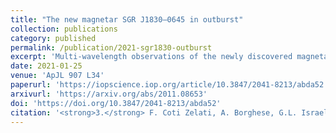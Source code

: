 ```yaml
---
title: "The new magnetar SGR J1830–0645 in outburst"
collection: publications
category: published
permalink: /publication/2021-sgr1830-outburst
excerpt: 'Multi-wavelength observations of the newly discovered magnetar SGR J1830–0645 during its outburst phase.'
date: 2021-01-25
venue: 'ApJL 907 L34'
paperurl: 'https://iopscience.iop.org/article/10.3847/2041-8213/abda52'
arxivurl: 'https://arxiv.org/abs/2011.08653'
doi: 'https://doi.org/10.3847/2041-8213/abda52'
citation: '<strong>3.</strong> F. Coti Zelati, A. Borghese, G.L. Israel et al. (2021). <small><strong>The new magnetar SGR J1830–0645 in outburst</strong></small>. <em>ApJL <b>907</b> L34</em>. (<a href="https://arxiv.org/abs/2011.08653">arXiv</a>, <a href="https://ui.adsabs.harvard.edu/abs/2021ApJ...907L..34C/abstract">ADS</a>, <a href="https://doi.org/10.3847/2041-8213/abda52">DOI</a>)'
---
```

